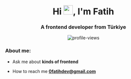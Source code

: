 <h1 align="center">Hi <img src="https://raw.githubusercontent.com/MartinHeinz/MartinHeinz/master/wave.gif" width="30px">, I'm Fatih</h1>

<h3 align="center">A frontend developer from Türkiye</h3>
<center>
<img src="https://komarev.com/ghpvc/?username=0fatihyildiz&style=for-the-badge" alt="profile-views" /> 
</center>
<h3 align="left">About me:</h3>

- Ask me about **kinds of frontend**

- How to reach me **0fatihdev@gmail.com**
